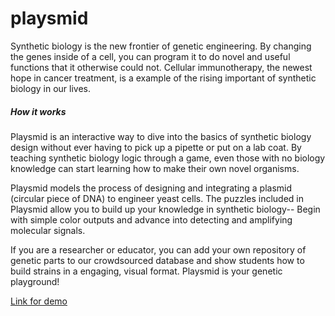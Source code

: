 # playsmid

Synthetic biology is the new frontier of genetic engineering. By changing the genes inside of a cell, you can program it to do novel and useful functions that it otherwise could not. Cellular immunotherapy, the newest hope in cancer treatment, is a example of the rising important of synthetic biology in our lives.

##### How it works

Playsmid is an interactive way to dive into the basics of synthetic biology design without ever having to pick up a pipette or put on a lab coat. By teaching synthetic biology logic through a game, even those with no biology knowledge can start learning how to make their own novel organisms.

Playsmid models the process of designing and integrating a plasmid (circular piece of DNA) to engineer yeast cells. The puzzles included in Playsmid allow you to build up your knowledge in synthetic biology-- Begin with simple color outputs and advance into detecting and amplifying molecular signals.

If you are a researcher or educator, you can add your own repository of genetic parts to our crowdsourced database and show students how to build strains in a engaging, visual format. Playsmid is your genetic playground!

[Link for demo](http://playsmid.tk/)